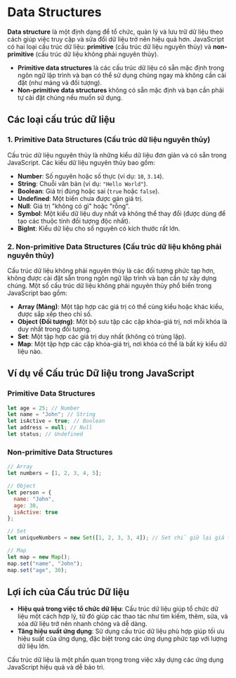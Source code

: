 # Data Structures

**Data structure** là một định dạng để tổ chức, quản lý và lưu trữ dữ liệu theo cách giúp việc truy cập và sửa đổi dữ liệu trở nên hiệu quả hơn. JavaScript có hai loại cấu trúc dữ liệu: **primitive** (cấu trúc dữ liệu nguyên thủy) và **non-primitive** (cấu trúc dữ liệu không phải nguyên thủy).

- **Primitive data structures** là các cấu trúc dữ liệu có sẵn mặc định trong ngôn ngữ lập trình và bạn có thể sử dụng chúng ngay mà không cần cài đặt (như mảng và đối tượng).
- **Non-primitive data structures** không có sẵn mặc định và bạn cần phải tự cài đặt chúng nếu muốn sử dụng.

## Các loại cấu trúc dữ liệu

### 1. Primitive Data Structures (Cấu trúc dữ liệu nguyên thủy)

Cấu trúc dữ liệu nguyên thủy là những kiểu dữ liệu đơn giản và có sẵn trong JavaScript. Các kiểu dữ liệu nguyên thủy bao gồm:

- **Number**: Số nguyên hoặc số thực (ví dụ: `10`, `3.14`).
- **String**: Chuỗi văn bản (ví dụ: `"Hello World"`).
- **Boolean**: Giá trị đúng hoặc sai (`true` hoặc `false`).
- **Undefined**: Một biến chưa được gán giá trị.
- **Null**: Giá trị "không có gì" hoặc "rỗng".
- **Symbol**: Một kiểu dữ liệu duy nhất và không thể thay đổi (được dùng để tạo các thuộc tính đối tượng độc nhất).
- **BigInt**: Kiểu dữ liệu cho số nguyên có kích thước rất lớn.

### 2. Non-primitive Data Structures (Cấu trúc dữ liệu không phải nguyên thủy)

Cấu trúc dữ liệu không phải nguyên thủy là các đối tượng phức tạp hơn, không được cài đặt sẵn trong ngôn ngữ lập trình và bạn cần tự xây dựng chúng. Một số cấu trúc dữ liệu không phải nguyên thủy phổ biến trong JavaScript bao gồm:

- **Array (Mảng)**: Một tập hợp các giá trị có thể cùng kiểu hoặc khác kiểu, được sắp xếp theo chỉ số.
- **Object (Đối tượng)**: Một bộ sưu tập các cặp khóa-giá trị, nơi mỗi khóa là duy nhất trong đối tượng.
- **Set**: Một tập hợp các giá trị duy nhất (không có trùng lặp).
- **Map**: Một tập hợp các cặp khóa-giá trị, nơi khóa có thể là bất kỳ kiểu dữ liệu nào.

## Ví dụ về Cấu trúc Dữ liệu trong JavaScript

### Primitive Data Structures

```javascript
let age = 25; // Number
let name = "John"; // String
let isActive = true; // Boolean
let address = null; // Null
let status; // Undefined
```

### Non-primitive Data Structures

```javascript
// Array
let numbers = [1, 2, 3, 4, 5];

// Object
let person = {
  name: "John",
  age: 30,
  isActive: true
};

// Set
let uniqueNumbers = new Set([1, 2, 3, 3, 4]); // Set chỉ giữ lại giá trị duy nhất

// Map
let map = new Map();
map.set("name", "John");
map.set("age", 30);
```

## Lợi ích của Cấu trúc Dữ liệu

- **Hiệu quả trong việc tổ chức dữ liệu**: Cấu trúc dữ liệu giúp tổ chức dữ liệu một cách hợp lý, từ đó giúp các thao tác như tìm kiếm, thêm, sửa, và xóa dữ liệu trở nên nhanh chóng và dễ dàng.
- **Tăng hiệu suất ứng dụng**: Sử dụng cấu trúc dữ liệu phù hợp giúp tối ưu hiệu suất của ứng dụng, đặc biệt trong các ứng dụng phức tạp với lượng dữ liệu lớn.

Cấu trúc dữ liệu là một phần quan trọng trong việc xây dựng các ứng dụng JavaScript hiệu quả và dễ bảo trì.
